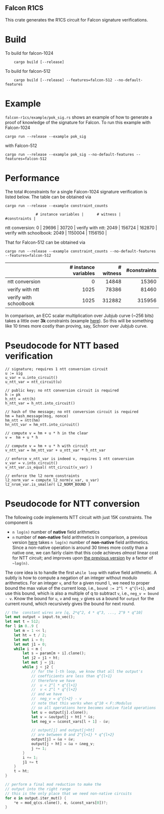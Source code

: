 Falcon R1CS
-----

This crate generates the R1CS circuit for Falcon signature verifications.

# Build

To build for falcon-1024
```
    cargo build [--release]
```


To build for falcon-512
```
    cargo build [--release] --features=falcon-512 --no-default-features
```

# Example

`falcon-r1cs/example/pok_sig.rs` shows an example of how to generate a proof of knowledge
of the signature for Falcon. To run this example with Falcon-1024
```
cargo run --release --example pok_sig
```
with Falcon-512
```
cargo run --release --example pok_sig --no-default-features --features=falcon-512
```

# Performance

The total #constraints for a single Falcon-1024 signature verification is listed
below. The table can be obtained via
```
cargo run --release --example constraint_counts
```

                  # instance variables |      # witness |      #constraints |
ntt conversion:                      0 |          29696 |             30720 |
verify with ntt:                  2049 |         156724 |            162870 |
verify with schoolbook:           2049 |        1150004 |           1156150 |

That for Falcon-512 can be obtained via
```
cargo run --release --example constraint_counts --no-default-features --features=falcon-512
```

|                 | # instance variables |      # witness |      #constraints |
|---|---:|---:|---:|
|ntt conversion|                      0 |          14848 |             15360 |
|verify with ntt|                  1025 |          78386 |             81460 |
|verify with schoolbook|           1025 |         312882 |            315956 |



In comparison, an ECC scalar multiplication over Jubjub curve (\~256 bits) takes a little over __3k__ constraints (example [here](https://github.com/zhenfeizhang/bandersnatch/blob/main/bandersnatch/examples/constraint_count_jubjub.rs)).
So this will be something like 10 times more costly than proving, say, Schnorr over Jubjub curve.

# Pseudocode for NTT based verification

```
// signature; requires 1 ntt conversion circuit
u := sig
u_var = u.into_circuit()
u_ntt_var = ntt_circuit(u)

// public key; no ntt conversion circuit is required
h := pk              
h_ntt = ntt(h)                    
h_ntt_var = h_ntt.into_circuit()

// hash of the message; no ntt conversion circuit is required
hm = hash_message(msg, nonce) 
hm_ntt = ntt(hm)
hn_ntt_var = hm_ntt.into_circuit()

// compute v = hm + u * h in the clear
v =  hm + u * h

// compute v = hm + u * h with circuit
v_ntt_var = hm_ntt_var + u_ntt_var * h_ntt_var

// enforce v_ntt_var is indeed v, requires 1 ntt conversion
v_var = v.into_circuit()
v_ntt_var.is_equal( ntt_circuit(v_var) )

// enforce the l2 norm constraints
l2_norm_var = compute_l2_norm(v_var, u_var)
l2_nrom_var.is_smaller( L2_NORM_BOUND )
```

# Pseudocode for NTT conversion

The following code implements NTT circuit with just 15K constraints.
The component is 
- `n log(n)` number of __native__ field arithmetics
- `n` number of __non-native__ field arithmetics
In comparison, a previous version [here](https://github.com/zhenfeizhang/falcon-r1cs/blob/e171fe2d51cb1a679d3e78ed188e7242e03191e2/src/gadgets/ntt.rs#L10)
takes `n log(n)` number of  __non-native__ field arithmetics.
Since a non-native operation is around 30 times more costly than
a native one, we can fairly claim that this code achieves _almost_
linear cost for NTT circuit; and improves upon [the previous version](https://github.com/zhenfeizhang/falcon-r1cs/blob/e171fe2d51cb1a679d3e78ed188e7242e03191e2/src/gadgets/ntt.rs#L10)
by a factor of `~log(n)`.

The core idea is to handle the first `while loop` with native field arithmetic.
A subtly is how to compute a negation of an integer without modulo arithmetics.
For an integer `v`, and for a given round `l`,
we need to proper bound the max value of the current loop, i.e., 
`bound := 2^l * q^{l+1}`, and use this bound, which is also a multiple of q
to subtract `v`, i.e., `neg_v = bound - v`.
Know the bound for `u`, `v` and `neg_v` gives us a bound for `output` for the current
round, which recursively gives the bound for next round.

``` rust
// the  constant wires are [q, 2*q^2, 4 * q^3, ..., 2^9 * q^10]
let mut output = input.to_vec();
let mut t = 512;
for l in 0..9 {
    let m = 1 << l;
    let ht = t / 2;
    let mut i = 0;
    let mut j1 = 0;
    while i < m {
        let s = param[m + i].clone();
        let j2 = j1 + ht;
        let mut j = j1;
        while j < j2 {
            // for the l-th loop, we know that all the output's
            // coefficients are less than q^{l+1}
            // therefore we have
            //  u < 2^l * q^{l+1}
            //  v < 2^l * q^{l+2}
            // and we have
            //  neg_v = q^{l+2} - v
            // note that this works when q^10 < F::Modulus
            // so all operations here becomes native field operations
            let u = output[j].clone();
            let v = &output[j + ht] * &s;
            let neg_v = &const_vars[l + 1] - &v;

            // output[j] and output[j+ht]
            // are between 0 and 2^{l+1} * q^{l+2}
            output[j] = &u + &v;
            output[j + ht] = &u + &neg_v;
            j += 1;
        }
        i += 1;
        j1 += t
    }
    t = ht;
}

// perform a final mod reduction to make the
// output into the right range
// this is the only place that we need non-native circuits
for e in output.iter_mut() {
    *e = mod_q(cs.clone(), e, &const_vars[0])?;
}
```

